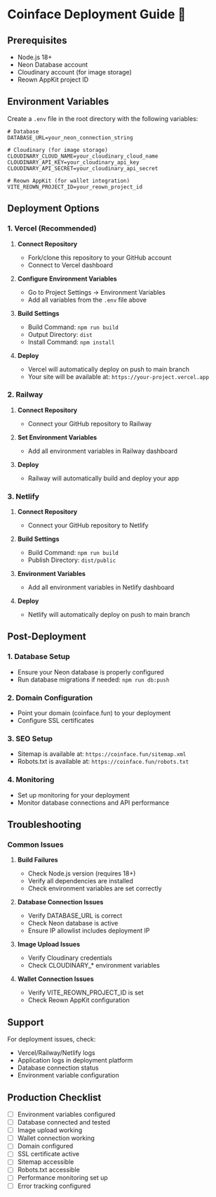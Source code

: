 # Coinface Deployment Guide 🚀

## Prerequisites

- Node.js 18+ 
- Neon Database account
- Cloudinary account (for image storage)
- Reown AppKit project ID

## Environment Variables

Create a `.env` file in the root directory with the following variables:

```env
# Database
DATABASE_URL=your_neon_connection_string

# Cloudinary (for image storage)
CLOUDINARY_CLOUD_NAME=your_cloudinary_cloud_name
CLOUDINARY_API_KEY=your_cloudinary_api_key
CLOUDINARY_API_SECRET=your_cloudinary_api_secret

# Reown AppKit (for wallet integration)
VITE_REOWN_PROJECT_ID=your_reown_project_id
```

## Deployment Options

### 1. Vercel (Recommended)

1. **Connect Repository**
   - Fork/clone this repository to your GitHub account
   - Connect to Vercel dashboard

2. **Configure Environment Variables**
   - Go to Project Settings → Environment Variables
   - Add all variables from the `.env` file above

3. **Build Settings**
   - Build Command: `npm run build`
   - Output Directory: `dist`
   - Install Command: `npm install`

4. **Deploy**
   - Vercel will automatically deploy on push to main branch
   - Your site will be available at: `https://your-project.vercel.app`

### 2. Railway

1. **Connect Repository**
   - Connect your GitHub repository to Railway

2. **Set Environment Variables**
   - Add all environment variables in Railway dashboard

3. **Deploy**
   - Railway will automatically build and deploy your app

### 3. Netlify

1. **Connect Repository**
   - Connect your GitHub repository to Netlify

2. **Build Settings**
   - Build Command: `npm run build`
   - Publish Directory: `dist/public`

3. **Environment Variables**
   - Add all environment variables in Netlify dashboard

4. **Deploy**
   - Netlify will automatically deploy on push to main branch

## Post-Deployment

### 1. Database Setup
- Ensure your Neon database is properly configured
- Run database migrations if needed: `npm run db:push`

### 2. Domain Configuration
- Point your domain (coinface.fun) to your deployment
- Configure SSL certificates

### 3. SEO Setup
- Sitemap is available at: `https://coinface.fun/sitemap.xml`
- Robots.txt is available at: `https://coinface.fun/robots.txt`

### 4. Monitoring
- Set up monitoring for your deployment
- Monitor database connections and API performance

## Troubleshooting

### Common Issues

1. **Build Failures**
   - Check Node.js version (requires 18+)
   - Verify all dependencies are installed
   - Check environment variables are set correctly

2. **Database Connection Issues**
   - Verify DATABASE_URL is correct
   - Check Neon database is active
   - Ensure IP allowlist includes deployment IP

3. **Image Upload Issues**
   - Verify Cloudinary credentials
   - Check CLOUDINARY_* environment variables

4. **Wallet Connection Issues**
   - Verify VITE_REOWN_PROJECT_ID is set
   - Check Reown AppKit configuration

## Support

For deployment issues, check:
- Vercel/Railway/Netlify logs
- Application logs in deployment platform
- Database connection status
- Environment variable configuration

## Production Checklist

- [ ] Environment variables configured
- [ ] Database connected and tested
- [ ] Image upload working
- [ ] Wallet connection working
- [ ] Domain configured
- [ ] SSL certificate active
- [ ] Sitemap accessible
- [ ] Robots.txt accessible
- [ ] Performance monitoring set up
- [ ] Error tracking configured 